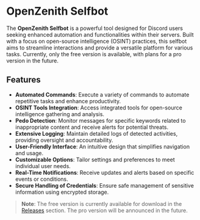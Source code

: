 # OpenZenith Selfbot

The **OpenZenith Selfbot** is a powerful tool designed for Discord users seeking enhanced automation and functionalities within their servers. Built with a focus on open-source intelligence (OSINT) practices, this selfbot aims to streamline interactions and provide a versatile platform for various tasks. Currently, only the free version is available, with plans for a pro version in the future.

## Features

- **Automated Commands**: Execute a variety of commands to automate repetitive tasks and enhance productivity.
- **OSINT Tools Integration**: Access integrated tools for open-source intelligence gathering and analysis.
- **Pedo Detection**: Monitor messages for specific keywords related to inappropriate content and receive alerts for potential threats.
- **Extensive Logging**: Maintain detailed logs of detected activities, providing oversight and accountability.
- **User-Friendly Interface**: An intuitive design that simplifies navigation and usage.
- **Customizable Options**: Tailor settings and preferences to meet individual user needs.
- **Real-Time Notifications**: Receive updates and alerts based on specific events or conditions.
- **Secure Handling of Credentials**: Ensure safe management of sensitive information using encrypted storage.

> **Note**: The free version is currently available for download in the [Releases](link-to-releases-not-set-yet) section. The pro version will be announced in the future.
